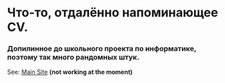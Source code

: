 # Что-то, отдалённо напоминающее CV.
### Допилинное до школьного проекта по информатике, поэтому так много рандомных штук.
<p> See: <a href="https://artematrr.github.io/Web-My-First-CV/">Main Site</a> <strong>(not working at the moment)</strong> </p> 
